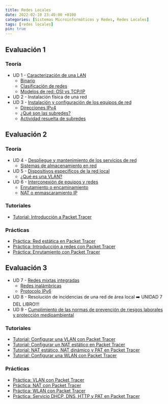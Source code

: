 ```yaml
---
title: Redes Locales
date: 2022-02-10 23:40:00 +0100
categories: [Sistemas Microinformáticos y Redes, Redes Locales]
tags: [redes locales]
pin: true
---
```


<!--<style>
  .post h1, .post-content h2, .post-content h3, .post-content h4{
    color: #6a040f;
  }
</style>-->

## Evaluación 1

### Teoría

- UD 1 - [Caracterización de una LAN](/posts/caracterizacion-de-una-lan/)
  - [Binario](/posts/binario/)
  - [Clasificación de redes](/posts/clasificacion-de-redes/)
  - [Modelos de red: OSI vs TCP/IP](/posts/modelos-red-osi-vs-tcp-ip/)
- UD 2 - Instalación física de una red
- UD 3 - [Instalación y configuración de los equipos de red](/posts/instalacion-y-configuracion-de-los-equipos-de-red/)
    - [Direcciones IPv4](/posts/direcciones-ipv4/)
    - [¿Qué son las subredes?](/posts/subredes/)
    - [Actividad resuelta de subredes](/posts/actividad-resuelta-subredes/)

## Evaluación 2

### Teoría

- UD 4 - [Despliegue y mantenimiento de los servicios de red](/posts/despliegue-mantenimiento-de-los-servicios-de-red/)
    - [Sistemas de almacenamiento en red](/posts/teoria-sistemas-de-almacenamiento-en-red/)
- UD 5 - [Dispositivos específicos de la red local](/posts/dispositivos-especificos-de-la-red-local/)
    - [¿Qué es una VLAN?](/posts/vlan/)
- UD 6 - [Interconexión de equipos y redes](/posts/interconexion-de-equipos-y-redes/)
    - [Enrutamiento o encaminamiento](/posts/enrutamiento/)
    - [NAT o enmascaramiento IP](/posts/nat/)

### Tutoriales

- [Tutorial: Introducción a Packet Tracer](/posts/tutorial-introduccion-a-packet-tracer/)

### Prácticas

- [Práctica: Red estática en Packet Tracer](/posts/practica-packet-tracer-red-estatica/)
- [Práctica: Introducción a redes con Packet Tracer](/posts/practica-introduccion-packet-tracer/)
- [Práctica: Enrutamiento con Packet Tracer](/posts/practica-enrutamiento-con-packet-tracer)

## Evaluación 3

- UD 7 - [Redes mixtas integradas](/posts/redes-mixtas-integradas/)
    - [Redes inalámbricas](/posts/redes-inalambricas/)
    - [Protocolo IPv6](/posts/protocolo-ipv6/)
- UD 8 - Resolución de incidencias de una red de área local ➡️ UNIDAD 7 DEL LIBRO!!!
- UD 9 - [Cumplimiento de las normas de prevención de riesgos laborales y protección medioambiental](/posts/prevencion-de-riesgos-laborales)

### Tutoriales

- [Tutorial: Configurar una VLAN con Packet Tracer](/posts/tutorial-vlan-packet-tracer)
- [Tutorial: Configurar un NAT estático en Packet Tracer](/posts/tutorial-nat-estatico-packet-tracer/)
- [Tutorial: NAT estático, NAT dinámico y PAT en Packet Tracer](/posts/tutorial-nat-pat-packet-tracer/)
- [Tutorial: Configurar una WLAN con Packet Tracer](/posts/tutorial-wlan-packet-tracer)

### Prácticas

- [Práctica: VLAN con Packet Tracer](/posts/practica-vlan-packet-tracer)
- [Práctica: NAT con Packet Tracer](/posts/practica-nat-packet-tracer)
- [Práctica: WLAN con Packet Tracer](/posts/practica-wlan-packet-tracer)
- [Práctica: Servicio DHCP, DNS, HTTP y PAT en Packet Tracer](/posts/practica-servicio-dhcp-dns-http-pat-packet-tracer/)

